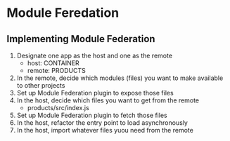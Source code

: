 # Module Feredation

## Implementing Module Federation

1. Designate one app as the host and one as the remote
   - host: CONTAINER
   - remote: PRODUCTS
2. In the remote, decide which modules (files) you want to make available to other projects
3. Set up Module Federation plugin to expose those files
4. In the host, decide which files you want to get from the remote
   - products/src/index.js
5. Set up Module Federation plugin to fetch those files
6. In the host, refactor the entry point to load asynchronously
7. In the host, import whatever files yuou need from the remote
